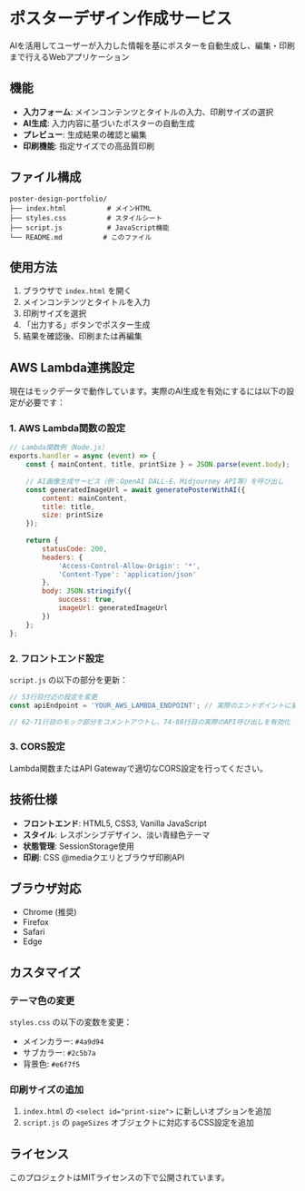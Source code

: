 # ポスターデザイン作成サービス

AIを活用してユーザーが入力した情報を基にポスターを自動生成し、編集・印刷まで行えるWebアプリケーション

## 機能

- **入力フォーム**: メインコンテンツとタイトルの入力、印刷サイズの選択
- **AI生成**: 入力内容に基づいたポスターの自動生成
- **プレビュー**: 生成結果の確認と編集
- **印刷機能**: 指定サイズでの高品質印刷

## ファイル構成

```
poster-design-portfolio/
├── index.html          # メインHTML
├── styles.css          # スタイルシート
├── script.js           # JavaScript機能
└── README.md          # このファイル
```

## 使用方法

1. ブラウザで `index.html` を開く
2. メインコンテンツとタイトルを入力
3. 印刷サイズを選択
4. 「出力する」ボタンでポスター生成
5. 結果を確認後、印刷または再編集

## AWS Lambda連携設定

現在はモックデータで動作しています。実際のAI生成を有効にするには以下の設定が必要です：

### 1. AWS Lambda関数の設定

```javascript
// Lambda関数例（Node.js）
exports.handler = async (event) => {
    const { mainContent, title, printSize } = JSON.parse(event.body);
    
    // AI画像生成サービス（例：OpenAI DALL-E、Midjourney API等）を呼び出し
    const generatedImageUrl = await generatePosterWithAI({
        content: mainContent,
        title: title,
        size: printSize
    });
    
    return {
        statusCode: 200,
        headers: {
            'Access-Control-Allow-Origin': '*',
            'Content-Type': 'application/json'
        },
        body: JSON.stringify({
            success: true,
            imageUrl: generatedImageUrl
        })
    };
};
```

### 2. フロントエンド設定

`script.js` の以下の部分を更新：

```javascript
// 53行目付近の設定を変更
const apiEndpoint = 'YOUR_AWS_LAMBDA_ENDPOINT'; // 実際のエンドポイントに変更

// 62-71行目のモック部分をコメントアウトし、74-88行目の実際のAPI呼び出しを有効化
```

### 3. CORS設定

Lambda関数またはAPI Gatewayで適切なCORS設定を行ってください。

## 技術仕様

- **フロントエンド**: HTML5, CSS3, Vanilla JavaScript
- **スタイル**: レスポンシブデザイン、淡い青緑色テーマ
- **状態管理**: SessionStorage使用
- **印刷**: CSS @mediaクエリとブラウザ印刷API

## ブラウザ対応

- Chrome (推奨)
- Firefox
- Safari
- Edge

## カスタマイズ

### テーマ色の変更
`styles.css` の以下の変数を変更：
- メインカラー: `#4a9d94`
- サブカラー: `#2c5b7a`
- 背景色: `#e6f7f5`

### 印刷サイズの追加
1. `index.html` の `<select id="print-size">` に新しいオプションを追加
2. `script.js` の `pageSizes` オブジェクトに対応するCSS設定を追加

## ライセンス

このプロジェクトはMITライセンスの下で公開されています。
